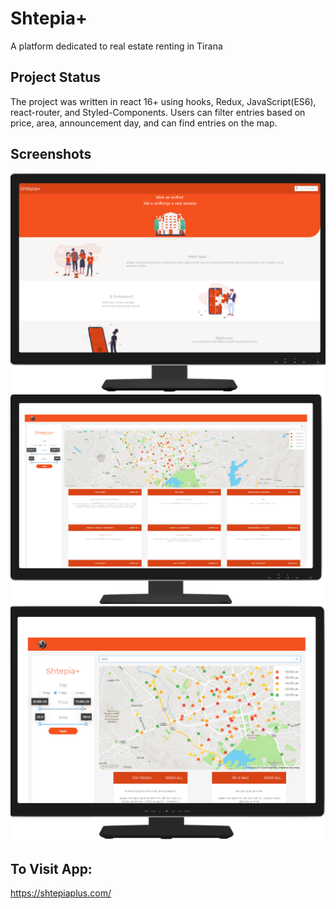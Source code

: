 # Shtepia+

 A platform dedicated to real estate renting in Tirana
 
 ## Project Status
   The project was written in react 16+ using hooks, Redux, JavaScript(ES6), react-router, and Styled-Components.
   Users can filter entries based on price, area, announcement day, and can find entries on the map.
  ## Screenshots
  ![Alt text](LoginPage.PNG?raw=true "Login")
  ![Alt text](homePage.PNG?raw=true "Home")
  ![Alt text](search.PNG?raw=true "Search")

## To Visit App:
https://shtepiaplus.com/
